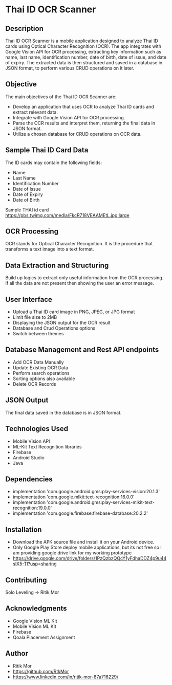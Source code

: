 # Thai ID OCR Scanner

## Description
Thai ID OCR Scanner is a mobile application designed to analyze Thai ID cards using Optical Character Recognition (OCR). The app integrates with Google Vision API for OCR processing, extracting key information such as name, last name, identification number, date of birth, date of issue, and date of expiry. The extracted data is then structured and saved in a database in JSON format, to perform various CRUD operations on it later.

## Objective
The main objectives of the Thai ID OCR Scanner are:

- Develop an application that uses OCR to analyze Thai ID cards and extract relevant data.
- Integrate with Google Vision API for OCR processing.
- Parse the OCR results and interpret them, returning the final data in JSON format.
- Utilize a chosen database for CRUD operations on OCR data.

## Sample Thai ID Card Data
The ID cards may contain the following fields:

- Name
- Last Name
- Identification Number
- Date of Issue
- Date of Expiry
- Date of Birth

Sample THAI id card https://pbs.twimg.com/media/FkcR718VEAAMEtL.jpg:large

## OCR Processing
OCR stands for Optical Character Recognition. It is the procedure that transforms a text image into a text format.

## Data Extraction and Structuring
Build up logics to extract only useful information from the OCR processing. If all the data are not present then showing the user an error message.

## User Interface
- Upload a Thai ID card image in PNG, JPEG, or JPG format
- Limit file size to 2MB
- Displaying the JSON output for the OCR result
- Database and Crud Operations options
- Switch between themes

## Database Management and Rest API endpoints
- Add OCR Data Manually
- Update Existing OCR Data
- Perform search operations
- Sorting options also available
- Delete OCR Records

## JSON Output
The final data saved in the database is in JSON format.

## Technologies Used
- Mobile Vision API
- ML-Kit Text Recognition libraries
- Firebase
- Android Studio
- Java

## Dependencies
- implementation 'com.google.android.gms:play-services-vision:20.1.3'
- implementation 'com.google.mlkit:text-recognition:16.0.0'
- implementation 'com.google.android.gms:play-services-mlkit-text-recognition:19.0.0'
- implementation 'com.google.firebase:firebase-database:20.2.2'

## Installation
- Download the APK source file and install it on your Android device.
- Only Google Play Store deploy mobile applications, but its not free so I am providing google drive link for my working prototype
- https://drive.google.com/drive/folders/1PzQzbzQQcY1yFdhaDDZ4p9u44slX5-Tl?usp=sharing


## Contributing
Solo Leveling -> Ritik Mor

## Acknowledgments
- Google Vision ML Kit
- Mobile Vision ML Kit
- Firebase
- Qoala Placement Assignment

## Author
- Ritik Mor
- https://github.com/RtkMor
- https://www.linkedin.com/in/ritik-mor-87a716229/

